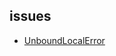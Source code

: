 


## issues

+ [UnboundLocalError](https://docs.python.org/2/faq/programming.html#why-am-i-getting-an-unboundlocalerror-when-the-variable-has-a-value)